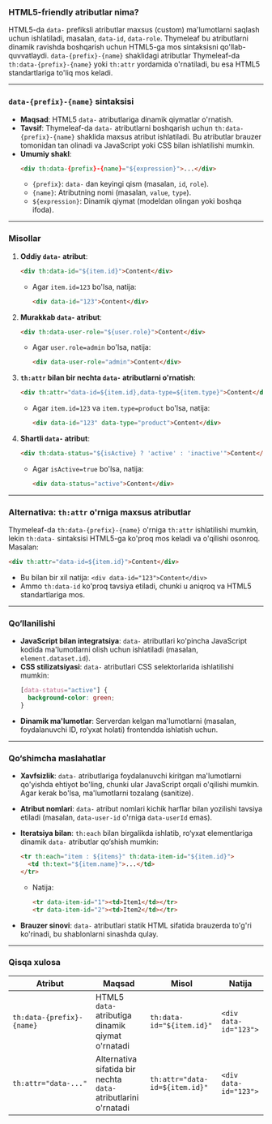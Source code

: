 ### **HTML5-friendly atributlar nima?**
HTML5-da `data-` prefiksli atributlar maxsus (custom) ma'lumotlarni saqlash uchun ishlatiladi, masalan, `data-id`, `data-role`. Thymeleaf bu atributlarni dinamik ravishda boshqarish uchun HTML5-ga mos sintaksisni qo'llab-quvvatlaydi. `data-{prefix}-{name}` shaklidagi atributlar Thymeleaf-da `th:data-{prefix}-{name}` yoki `th:attr` yordamida o'rnatiladi, bu esa HTML5 standartlariga to'liq mos keladi.

---

### **`data-{prefix}-{name}` sintaksisi**
- **Maqsad**: HTML5 `data-` atributlariga dinamik qiymatlar o'rnatish.
- **Tavsif**: Thymeleaf-da `data-` atributlarni boshqarish uchun `th:data-{prefix}-{name}` shaklida maxsus atribut ishlatiladi. Bu atributlar brauzer tomonidan tan olinadi va JavaScript yoki CSS bilan ishlatilishi mumkin.
- **Umumiy shakl**:
  ```html
  <div th:data-{prefix}-{name}="${expression}">...</div>
  ```
  - `{prefix}`: `data-` dan keyingi qism (masalan, `id`, `role`).
  - `{name}`: Atributning nomi (masalan, `value`, `type`).
  - `${expression}`: Dinamik qiymat (modeldan olingan yoki boshqa ifoda).

---

### **Misollar**
1. **Oddiy `data-` atribut**:
   ```html
   <div th:data-id="${item.id}">Content</div>
   ```
   - Agar `item.id=123` bo'lsa, natija:
     ```html
     <div data-id="123">Content</div>
     ```

2. **Murakkab `data-` atribut**:
   ```html
   <div th:data-user-role="${user.role}">Content</div>
   ```
   - Agar `user.role=admin` bo'lsa, natija:
     ```html
     <div data-user-role="admin">Content</div>
     ```

3. **`th:attr` bilan bir nechta `data-` atributlarni o'rnatish**:
   ```html
   <div th:attr="data-id=${item.id},data-type=${item.type}">Content</div>
   ```
   - Agar `item.id=123` va `item.type=product` bo'lsa, natija:
     ```html
     <div data-id="123" data-type="product">Content</div>
     ```

4. **Shartli `data-` atribut**:
   ```html
   <div th:data-status="${isActive} ? 'active' : 'inactive'">Content</div>
   ```
   - Agar `isActive=true` bo'lsa, natija:
     ```html
     <div data-status="active">Content</div>
     ```

---

### **Alternativa: `th:attr` o'rniga maxsus atributlar**
Thymeleaf-da `th:data-{prefix}-{name}` o'rniga `th:attr` ishlatilishi mumkin, lekin `th:data-` sintaksisi HTML5-ga ko'proq mos keladi va o'qilishi osonroq. Masalan:
```html
<div th:attr="data-id=${item.id}">Content</div>
```
- Bu bilan bir xil natija: `<div data-id="123">Content</div>`
- Ammo `th:data-id` ko'proq tavsiya etiladi, chunki u aniqroq va HTML5 standartlariga mos.

---

### **Qo‘llanilishi**
- **JavaScript bilan integratsiya**: `data-` atributlari ko'pincha JavaScript kodida ma'lumotlarni olish uchun ishlatiladi (masalan, `element.dataset.id`).
- **CSS stilizatsiyasi**: `data-` atributlari CSS selektorlarida ishlatilishi mumkin:
  ```css
  [data-status="active"] {
    background-color: green;
  }
  ```
- **Dinamik ma'lumotlar**: Serverdan kelgan ma'lumotlarni (masalan, foydalanuvchi ID, ro‘yxat holati) frontendda ishlatish uchun.

---

### **Qo‘shimcha maslahatlar**
- **Xavfsizlik**: `data-` atributlariga foydalanuvchi kiritgan ma'lumotlarni qo'yishda ehtiyot bo'ling, chunki ular JavaScript orqali o'qilishi mumkin. Agar kerak bo'lsa, ma'lumotlarni tozalang (sanitize).
- **Atribut nomlari**: `data-` atribut nomlari kichik harflar bilan yozilishi tavsiya etiladi (masalan, `data-user-id` o'rniga `data-userId` emas).
- **Iteratsiya bilan**: `th:each` bilan birgalikda ishlatib, ro‘yxat elementlariga dinamik `data-` atributlar qo‘shish mumkin:
  ```html
  <tr th:each="item : ${items}" th:data-item-id="${item.id}">
    <td th:text="${item.name}">...</td>
  </tr>
  ```
  - Natija:
    ```html
    <tr data-item-id="1"><td>Item1</td></tr>
    <tr data-item-id="2"><td>Item2</td></tr>
    ```

- **Brauzer sinovi**: `data-` atributlari statik HTML sifatida brauzerda to'g'ri ko'rinadi, bu shablonlarni sinashda qulay.

---

### **Qisqa xulosa**
| Atribut | Maqsad | Misol | Natija |
|---------|--------|-------|--------|
| `th:data-{prefix}-{name}` | HTML5 `data-` atributiga dinamik qiymat o'rnatadi | `th:data-id="${item.id}"` | `<div data-id="123">` |
| `th:attr="data-..."` | Alternativa sifatida bir nechta `data-` atributlarini o'rnatadi | `th:attr="data-id=${item.id}"` | `<div data-id="123">` |
